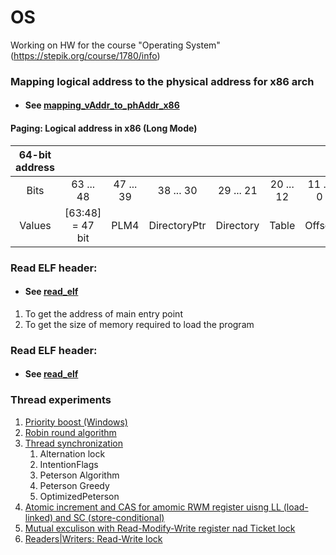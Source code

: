 # OS

Working on HW for the course "Operating System" (https://stepik.org/course/1780/info)

### Mapping logical address to the physical address for x86 arch
- #### See [mapping_vAddr_to_phAddr_x86](https://github.com/Montura/OS/blob/master/src/mapping_vAddr_to_phAddr_x86.cpp)

#### Paging: Logical address in x86 (Long Mode)
|64-bit address| | | | | | |
|:---:| :-----------: |:---:|:---:|:---:|:---:|:---:|
|Bits|63 ... 48|47 ... 39|38 ... 30|29 ... 21|20 ... 12|11 ... 0|
|Values| [63:48] = 47 bit |    PLM4    |  DirectoryPtr   | Directory |  Table  |    Offset    |

### Read ELF header:
- #### See [read_elf](https://github.com/Montura/OS/blob/master/src/read_elf.cpp)
1) To get the address of main entry point
2) To get the size of memory required to load the program

### Read ELF header:
- #### See [read_elf](https://github.com/Montura/OS/blob/master/src/read_elf.cpp)

### Thread experiments
1. [Priority boost (Windows)](https://github.com/Montura/OS/blob/master/src/threads/priority_boost_win.cpp)
2. [Robin round algorithm](https://github.com/Montura/OS/blob/master/src/threads/robin_round.cpp)
3. [Thread synchronization](https://github.com/Montura/OS/blob/master/src/threads/thread_synchronization.cpp)
    1. Alternation lock
    2. IntentionFlags
    3. Peterson Algorithm
    4. Peterson Greedy
    5. OptimizedPeterson
4. [Atomic increment and CAS for amomic RWM register uisng LL (load-linked) and SC (store-conditional)](https://github.com/Montura/OS/blob/master/src/threads/rmw_register.cpp)
5. [Mutual exculison with Read-Modify-Write register nad Ticket lock](https://github.com/Montura/OS/blob/master/src/threads/rwm_locks.cpp)
6. [Readers|Writers: Read-Write lock ](https://github.com/Montura/OS/blob/master/src/threads/read_write_lock.cpp)
